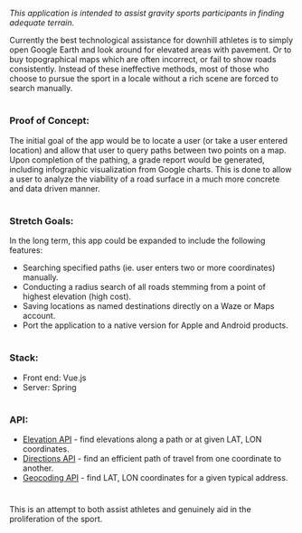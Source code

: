 
*This application is intended to assist gravity sports participants in finding adequate terrain.*

Currently the best technological assistance for downhill athletes is to simply open Google Earth and look around for elevated areas with pavement. Or to buy topographical maps which are often incorrect, or fail to show roads consistently. Instead of these ineffective methods, most of those who choose to pursue the sport in a locale without a rich scene are forced to search manually.
#

### Proof of Concept:
The initial goal of the app would be to locate a user (or take a user entered location) and allow that user to query paths between two points on a map. Upon completion of the pathing, a grade report would be generated, including infographic visualization from Google charts. This is done to allow a user to analyze the viability of a road surface in a much more concrete and data driven manner. 
#

### Stretch Goals:
In the long term, this app could be expanded to include the following features:

- Searching specified paths (ie. user enters two or more coordinates) manually.
- Conducting a radius search of all roads stemming from a point of highest elevation (high cost).
- Saving locations as named destinations directly on a Waze or Maps account.
- Port the application to a native version for Apple and Android products.
#

### Stack:

- Front end: Vue.js
- Server:    Spring
#

### API: 
- [Elevation API](https://developers.google.com/maps/documentation/elevation/start) - 
    find elevations along a path or at given LAT, LON coordinates.
- [Directions API](https://developers.google.com/maps/documentation/javascript/directions) - 
    find an efficient path of travel from one coordinate to another.
- [Geocoding API](https://developers.google.com/maps/documentation/javascript/geocoding) - 
    find LAT, LON coordinates for a given typical address.      
#

This is an attempt to both assist athletes and genuinely aid in the proliferation of the sport.    
